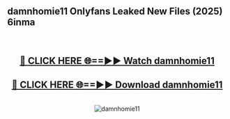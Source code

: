 <h2>damnhomie11 Onlyfans Leaked New Files (2025) 6inma</h2>
<br>
<div align="center">
<h2><a href="https://mediafiles.top/damnhomie11&ref=git" rel="nofollow">🔴 CLICK HERE 🌐==►► Watch damnhomie11</a></h2>
<h2><a href="https://mediafiles.top/damnhomie11&ref=git" rel="nofollow">🔴 CLICK HERE 🌐==►► Download damnhomie11</a></h2>
<br>
<a href="https://mediafiles.top/damnhomie11&ref=git" rel="nofollow" data-target="animated-image.originalLink"><img src="https://i.ibb.co.com/xMMVF88/686577567.gif" alt="damnhomie11" style="max-width: 100%; display: inline-block;" data-target="animated-image.originalImage"></a>
</div>
<br>
<br>